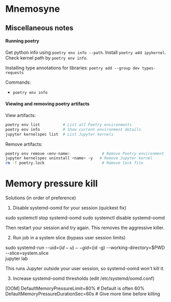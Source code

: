 # Mnemosyne

## Miscellaneous notes

#### Running poetry 

Get python info using `poetry env info --path`. Install `poetry add ipykernel`. Check kernel path by `poetry env info`. 

Installing type annotations for libraries: `poetry add --group dev types-requests`

Commands:

- `poetry env info`

#### Viewing and removing poetry artifacts

View artifacts:
```bash
poetry env list          # List all Poetry environments
poetry env info          # Show current environment details
jupyter kernelspec list  # List Jupyter kernels
```

Remove artifacts:
```bash
poetry env remove <env-name>              # Remove Poetry environment
jupyter kernelspec uninstall <name> -y   # Remove Jupyter kernel
rm -f poetry.lock                         # Remove lock file
```

# Memory pressure kill
 Solutions (in order of preference)

  1. Disable systemd-oomd for your session (quickest fix)

  sudo systemctl stop systemd-oomd
  sudo systemctl disable systemd-oomd

  Then restart your session and try again. This removes the aggressive killer.

  2. Run job in a system slice (bypass user session limits)

  sudo systemd-run --uid=$(id -u) --gid=$(id -g) --working-directory=$PWD \
    --slice=system.slice \
    jupyter lab

  This runs Jupyter outside your user session, so systemd-oomd won't kill it.

  3. Increase systemd-oomd thresholds (edit /etc/systemd/oomd.conf)

  [OOM]
  DefaultMemoryPressureLimit=80%   # Default is often 60%
  DefaultMemoryPressureDurationSec=60s  # Give more time before killing
